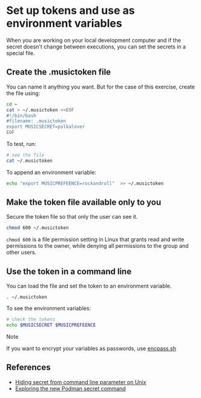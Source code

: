 # Set up tokens and use as environment variables

When you are working on your local development computer and if the secret doesn't change between executions, you can set the secrets in a special file.

## Create the .musictoken file

You can name it anything you want. But for the case of this exercise, create the file using:

```bash
cd ~
cat > ~/.musictoken <<EOF
#!/bin/bash  
#filename: .musictoken
export MUSICSECRET=polkalover  
EOF
```

To test, run:

```bash
# see the file
cat ~/.musictoken
```

To append an environment variable:

```bash
echo "export MUSICPREFEENCE=rockandroll"  >> ~/.musictoken
```

## Make the token file available only to you

Secure the token file so that only the user can see it.

```bash
chmod 600 ~/.musictoken
```

`chmod 600` is a file permission setting in Linux that grants read and write permissions to the owner, while denying all permissions to the group and other users.

## Use the token in a command line

You can load the file and set the token to an environment variable.

```
. ~/.musictoken
```

To see the environment variables:

```bash
# check the tokens
echo $MUSICSECRET $MUSICPREFEENCE
```

> [!NOTE]
> If you want to encrypt your variables as passwords, use [encpass.sh](https://github.com/plyint/encpass.sh/blob/master/README.md)


## References

- [Hiding secret from command line parameter on Unix](https://stackoverflow.com/questions/3830823/hiding-secret-from-command-line-parameter-on-unix)
- [Exploring the new Podman secret command](https://www.redhat.com/sysadmin/new-podman-secrets-command)